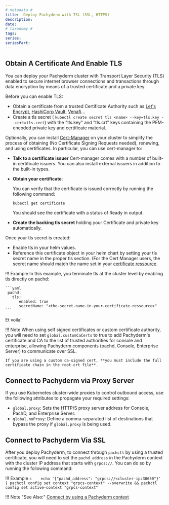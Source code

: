 ```yaml
---
# metadata # 
title:  Deploy Pachyderm with TSL (SSL, HTTPS)
description: 
date: 
# taxonomy #
tags: 
series:
seriesPart:
--- 
```


## Obtain A Certificate And Enable TLS

You can deploy your Pachyderm cluster with Transport Layer Security (TLS)
enabled to secure internet browser connections and transactions through data encryption by means of a trusted certificate and a private key. 

Before you can enable TLS:

- Obtain a certificate from a trusted Certificate Authority such as [Let's Encrypt](https://letsencrypt.org/), [HashiCorp Vault](https://www.vaultproject.io/), [Venafi](https://www.venafi.com/)... 
- Create a tls secret ( `kubectl create secret tls <name> --key=tls.key --cert=tls.cert`) with the  "tls.key" and "tls.crt" keys containing the PEM-encoded private key and certificate material.

Optionally, you can install [Cert-Manager](https://cert-manager.io/docs/installation/) on your cluster to simplify the process of obtaining (No Certificate Signing Requests needed), renewing, and using certificates. 
In particular, you can use cert-manager to:

- **Talk to a certificate issuer**  Cert-manager comes with a number of built-in certificate issuers. You can also install external issuers in addition to the built-in types.

- **Obtain your certificate**:

    You can verify that the certificate is issued correctly by running the following command:

    ```s
    kubectl get certificate
    ```
    You should see the certificate with a status of Ready in output.

- **Create the backing tls secret** holding your Certificate and private key automatically.

Once your tls secret is created:

- Enable tls in your helm values.
- Reference this certificate object in your helm chart by setting your tls secret name in the proper tls section. (For the Cert Manager users, the secret name should match the name set in your [certificate ressource](https://cert-manager.io/docs/usage/certificate/#creating-certificate-resources).

!!! Example
    In this example, you terminate tls at the cluster level by enabling tls directly on pachd:
    
    ```yaml
     pachd:
       tls:
          enabled: true
          secretName: "<the-secret-name-in-your-certificate-ressource>"
    ```

Et voila!


!!! Note
    When using self signed certificates or custom certificate authority, you will need to set `global.customCaCerts` to true to add Pachyderm's certificate and CA to the list of trusted authorities for console and enterprise, allowing Pachyderm components (pachd, Console, Enterprise Server) to communicate over SSL. 

    If you are using a custom ca-signed cert, **you must include the full certificate chain in the root.crt file**.

## Connect to Pachyderm via Proxy Server

If you use Kubernetes cluster-wide proxies to control outbound access, use the following attributes to propagate your required settings:

-  `global.proxy`: Sets the HTTP/S proxy server address for Console, PachD, and Enterprise Server. 
-  `global.noProxy`: Define a comma-separated list of destinations that bypass the proxy if `global.proxy` is being used.



## Connect to Pachyderm Via SSL

After you deploy Pachyderm, to connect through `pachctl` by using a
trusted certificate, you will need to set the `pachd_address` in the
Pachyderm context with the cluster IP address that starts with `grpcs://`.
You can do so by running the following command:

!!! Example
    ```s   
    echo '{"pachd_address": "grpcs://<cluster-ip:30650"}' | pachctl config set context "grpcs-context" --overwrite && pachctl config set active-context "grpcs-context"   
    ```

!!! Note "See Also:"
    [Connect by using a Pachyderm context](../connect-to-cluster/#connect-by-using-a-pachyderm-context)
